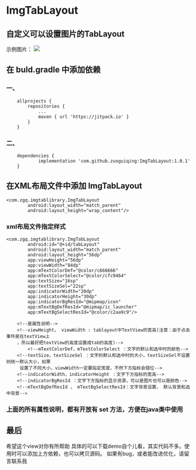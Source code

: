 # ImgTabLayout

## 自定义可以设置图片的TabLayout

示例图片：
![](https://github.com/zuoguiqing/ImgTabLayout/blob/master/155325956.jpg)


## 在 buld.gradle 中添加依赖
### 一、
```
	allprojects {
		repositories {
			...
			maven { url 'https://jitpack.io' }
		}
	}
 ```
  
### 二、
```
	dependencies {
	        implementation 'com.github.zuoguiqing:ImgTabLayout:1.0.1'
	}
```

## 在XML布局文件中添加 ImgTabLayout
```
<com.zgq.imgtablibrary.ImgTabLayout
        android:layout_width="match_parent"
        android:layout_height="wrap_content"/>
```
### xml布局文件指定样式
```
<com.zgq.imgtablibrary.ImgTabLayout
        android:id="@+id/tabLayout"
        android:layout_width="match_parent"
        android:layout_height="56dp"
        app:viewHeight="56dp"
        app:viewWidth="84dp"
        app:mTextColorDef="@color/c666666"
        app:mTextColorSelect="@color/cfc9464"
        app:textSize="16sp"
        app:textSizeSel="22sp"
        app:indicatorWidth="20dp"
        app:indicatorHeight="30dp"
        app:indicatorBgResId="@mipmap/icon"
        app:mTextBgDefResId="@mipmap/ic_launcher"
        app:mTextBgSelectResId="@color/c2aa9c9"/>
	
	<!--是属性说明-->	
	<!--viewHeight， viewWidth : tablayout中TextView的宽高(注意：由于点击事件是在textView上
	，所以最好把textView的高度设置成tab的高度)-->
    	<!--mTextColorDef，mTextColorSelect ：文字的默认和选中时的颜色-->
	<!--textSize，textSizeSel ：文字的默认和选中时的大小，textSizeSel不设置则统一默认大小，如果
	 设置了不同大小，viewWidth一定要指定宽度，不然下方指标会错位-->
	<!--indicatorWidth，indicatorHeight ：文字下方指标的宽高-->
	<!--indicatorBgResId ：文字下方指标的显示资源，可以是图片也可以是颜色-->
	<!--mTextBgDefResId ， mTextBgSelectResId：文字背景设置， 默认背景和选中背景-->
```

### 上面的所有属性说明，都有开放有 set 方法，方便在java类中使用

## 最后
希望这个view对你有所帮助
具体的可以下载demo自个儿看，其实代码不多。使用时可以添加上方依赖，也可以拷贝源码。
如果有bug，或者能改进优化，请留言联系我
